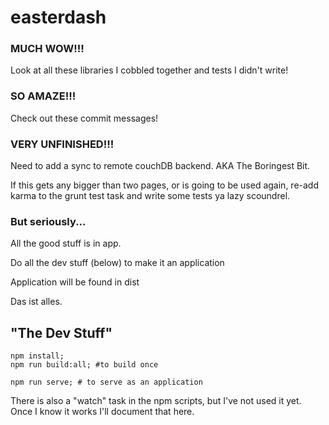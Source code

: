 # easterdash

### MUCH WOW!!!

Look at all these libraries I cobbled together and tests I didn't write!

### SO AMAZE!!!

Check out these commit messages!

### VERY UNFINISHED!!!

Need to add a sync to remote couchDB backend. AKA The Boringest Bit.

If this gets any bigger than two pages, or is going to be used again, re-add
karma to the grunt test task and write some tests ya lazy scoundrel.


### But seriously...

All the good stuff is in app.

Do all the dev stuff (below) to make it an application

Application will be found in dist

Das ist alles.


## "The Dev Stuff"

    npm install;
    npm run build:all; #to build once

    npm run serve; # to serve as an application

There is also a "watch" task in the npm scripts, but I've not used it yet. Once I know it works I'll document that here.
